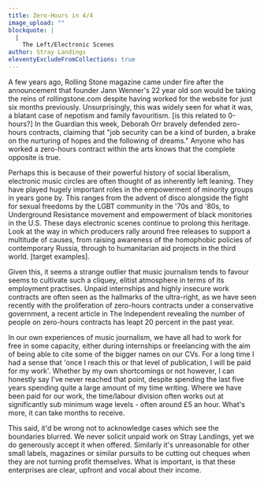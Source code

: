 ```yaml
---
title: Zero-Hours in 4/4
image_upload: ""
blockquote: |
  |
    The Left/Electronic Scenes
author: Stray Landings
eleventyExcludeFromCollections: true
---
```

A few years ago, Rolling Stone magazine came under fire after the announcement that founder Jann Wenner's 22 year old son would be taking the reins of rollingstone.com despite having worked for the website for just six months previously. Unsurprisingly, this was widely seen for what it was, a blatant case of nepotism and family favouritism. [is this related to 0-hours?] In the Guardian this week, Deborah Orr bravely defended zero-hours contracts, claiming that "job security can be a kind of burden, a brake on the nurturing of hopes and the following of dreams." Anyone who has worked a zero-hours contract within the arts knows that the complete opposite is true. 

Perhaps this is because of their powerful history of social liberalism, electronic music circles are often thought of as inherently left leaning. They have played hugely important roles in the empowerment of minority groups in years gone by. This ranges from the advent of disco alongside the fight for sexual freedoms by the LGBT community in the '70s and '80s, to Underground Resistance movement and empowerment of black monitories in the U.S. These days electronic scenes continue to prolong this heritage. Look at the way in which producers rally around free releases to support a multitude of causes, from raising awareness of the homophobic policies of contemporary Russia, through to humanitarian aid projects in the third world. [target examples].

Given this, it seems a strange outlier that music journalism tends to favour seems to cultivate such a cliquey, elitist atmosphere in terms of its employment practises. Unpaid internships and highly insecure work contracts are often seen as the hallmarks of the ultra-right, as we have seen recently with the proliferation of zero-hours contracts under a conservative government, a recent article in The Independent revealing the number of  people on zero-hours contracts has leapt 20 percent in the past year.

In our own experiences of music journalism, we have all had to work for free in some capacity, either during internships or freelancing with the aim of being able to cite some of the bigger names on our CVs. For a long time I had a sense that 'once I reach this or that level of publication, I will be paid for my work'. Whether by my own shortcomings or not however, I can honestly say I've never reached that point, despite spending the last five years spending quite a large amount of my time writing. Where we have been paid for our work, the time/labour division often works out at significantly sub minimum wage levels - often around £5 an hour. What's more, it can take months to receive.

This said, it'd be wrong not to acknowledge cases which see the boundaries blurred. We never solicit unpaid work on Stray Landings, yet we do generously accept it when offered. Similarly it's unreasonable for other small labels, magazines or similar pursuits to be cutting out cheques when they are not turning profit themselves. What is important, is that these enterprises are clear, upfront and vocal about their income.